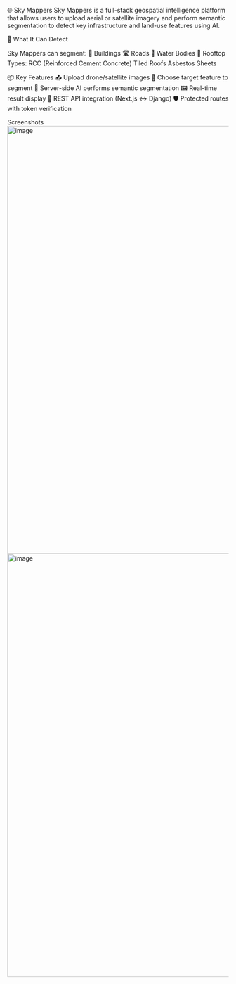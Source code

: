 🌐 Sky Mappers
Sky Mappers is a full-stack geospatial intelligence platform that allows users to upload aerial or satellite imagery and perform semantic segmentation to detect key infrastructure and land-use features using AI.

🧠 What It Can Detect

Sky Mappers can segment:
🏢 Buildings
🛣️ Roads
🌊 Water Bodies
🏡 Rooftop Types:
RCC (Reinforced Cement Concrete)
Tiled Roofs
Asbestos Sheets

📦 Key Features
📤 Upload drone/satellite images
🎯 Choose target feature to segment
🧠 Server-side AI performs semantic segmentation
🖼️ Real-time result display
🔄 REST API integration (Next.js ↔ Django)
🛡️ Protected routes with token verification

Screenshots
<img width="1898" height="973" alt="image" src="https://github.com/user-attachments/assets/db9531f5-f825-47d3-9037-51ef918fdb46" />
<img width="1878" height="963" alt="image" src="https://github.com/user-attachments/assets/67deee3e-f1dd-4408-bb1d-0196a342a427" />


